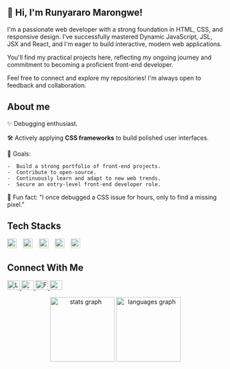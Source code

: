 ## 👋 Hi, I'm Runyararo Marongwe!

I'm a passionate web developer with a strong foundation in HTML, CSS, and responsive design. I've successfully mastered Dynamic JavaScript, JSL, JSX and React, and I'm eager to build interactive, modern web applications.

You'll find my practical projects here, reflecting my ongoing journey and commitment to becoming a proficient front-end developer. 

Feel free to connect and explore my repositories! I'm always open to feedback and collaboration.

## About me

✨ Debugging enthusiast.

🛠️ Actively applying **CSS frameworks** to build polished user interfaces.

🎯 Goals:




    -  Build a strong portfolio of front-end projects.
    -  Contribute to open-source.
    -  Continuously learn and adapt to new web trends.
    -  Secure an entry-level front-end developer role.

🎲 Fun fact: "I once debugged a CSS issue for hours, only to find a missing pixel."

## Tech Stacks

<p align="left">
  <img src="https://cdn.jsdelivr.net/gh/devicons/devicon/icons/html5/html5-original.svg" height="22" alt="html5 logo" />
  <img width="7" />
  <img src="https://cdn.jsdelivr.net/gh/devicons/devicon/icons/css3/css3-original.svg" height="22" alt="css3 logo" />
  <img width="7" />
  <img src="https://cdn.jsdelivr.net/gh/devicons/devicon/icons/git/git-original.svg" height="22" alt="git logo" />
  <img width="7" />
  <img src="https://cdn.jsdelivr.net/gh/devicons/devicon/icons/javascript/javascript-original.svg" height="22" alt="javascript logo" />
  <img width="7" />
  <img src="https://cdn.jsdelivr.net/gh/devicons/devicon/icons/react/react-original.svg" height="22" alt="react logo" />
</p>

## Connect With Me

<p align="left">
  <a href="www.linkedin.com/in/runyararo-marongwe-24835279">
    <img src="https://raw.githubusercontent.com/maurodesouza/profile-readme-generator/master/src/assets/icons/social/linkedin/default.svg" width="29" height="22" alt="LinkedIn logo"/>
  </a>
  <a href="https://discord.com/users/runyararo_87">
    <img src="https://raw.githubusercontent.com/maurodesouza/profile-readme-generator/master/src/assets/icons/social/discord/default.svg" width="29" height="22" alt="Discord logo"/>
  </a>
  <a href="https://www.facebook.com/runyararo.marongwe">
    <img src="https://raw.githubusercontent.com/maurodesouza/profile-readme-generator/master/src/assets/icons/social/facebook/default.svg" width="29" height="22" alt="Facebook logo"/>
  </a>
  <a href="https://t.me/@Rue87">
    <img src="https://raw.githubusercontent.com/maurodesouza/profile-readme-generator/master/src/assets/icons/social/telegram/default.svg" width="29" height="22" alt="Telegram logo"/>
  </a>
</p>


<div align="center">
  <img src="https://github-readme-stats.vercel.app/api?username=Rue87&hide_title=false&hide_rank=false&show_icons=true&include_all_commits=true&count_private=true&disable_animations=false&theme=dracula&locale=en&hide_border=false&order=1" height="150" alt="stats graph" />
  <img src="https://github-readme-stats.vercel.app/api/top-langs?username=Rue87&locale=en&hide_title=false&layout=compact&card_width=320&langs_count=5&theme=dracula&hide_border=false&order=2" height="150" alt="languages graph" />
</div>

<br clear="both">








